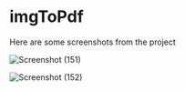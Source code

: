 # imgToPdf

Here are some screenshots from the project

![Screenshot (151)](https://user-images.githubusercontent.com/68517660/138468465-34a300cb-b882-45a3-8aea-e578a5f04888.png)



![Screenshot (152)](https://user-images.githubusercontent.com/68517660/138468550-67f642cd-48f2-47e8-b61e-f6f892b5f688.png)
